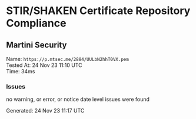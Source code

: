 # STIR/SHAKEN Certificate Repository Compliance

## Martini Security

Name: `https://p.mtsec.me/2884/UULbN2hhT0VX.pem`\
Tested At: 24 Nov 23 11:10 UTC\
Time: 34ms

### Issues

no warning, or error, or notice date level issues were found

Generated: 24 Nov 23 11:17 UTC